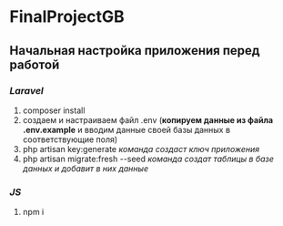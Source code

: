 # FinalProjectGB
## Начальная настройка приложения перед работой
### ***Laravel***
1. composer install 
2. создаем и настраиваем файл .env (__копируем данные из файла .env.example__ и вводим данные своей базы данных в соответствующие поля)
3. php artisan key:generate _команда создаст ключ приложения_
4. php artisan migrate:fresh --seed _команда создат таблицы в базе данных и добавит в них данные_
### ***JS***
1. npm i
